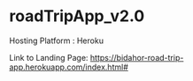 # roadTripApp_v2.0


Hosting Platform : Heroku

Link to Landing Page: https://bidahor-road-trip-app.herokuapp.com/index.html#
